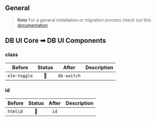 ## General

> **Note**
> For a general installation or migration process check out this [documentation](https://www.npmjs.com/package/@db-ux/core-components).

## DB UI Core ➡ DB UI Components

### class

| Before       | Status | After       | Description |
| ------------ | :----: | ----------- | ----------- |
| `elm-toggle` |   🔁   | `db-switch` |             |

### id

| Before   | Status | After | Description |
| -------- | :----: | :---: | ----------- |
| `htmlid` |   🔁   | `id`  |             |
